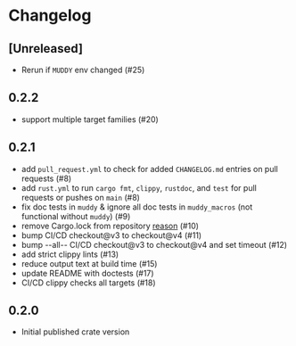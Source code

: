 # Changelog

## [Unreleased]

* Rerun if `MUDDY` env changed (#25)

## 0.2.2
* support multiple target families (#20)

## 0.2.1
* add `pull_request.yml` to check for added `CHANGELOG.md` entries on pull requests (#8)
* add `rust.yml` to run `cargo fmt`, `clippy`, `rustdoc`, and `test` for pull requests or pushes on `main` (#8)
* fix doc tests in `muddy` & ignore all doc tests in `muddy_macros` (not functional without `muddy`) (#9)
* remove Cargo.lock from repository [reason](https://blog.rust-lang.org/2023/08/29/committing-lockfiles.html) (#10)
* bump CI/CD checkout@v3 to checkout@v4 (#11)
* bump --all-- CI/CD checkout@v3 to checkout@v4 and set timeout (#12)
* add strict clippy lints (#13)
* reduce output text at build time (#15)
* update README with doctests (#17)
* CI/CD clippy checks all targets (#18)

## 0.2.0
* Initial published crate version
